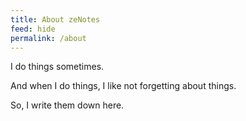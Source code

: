 ```yaml
---
title: About zeNotes
feed: hide
permalink: /about
---
```


I do things sometimes.

And when I do things, I like not forgetting about things.

So, I write them down here.

